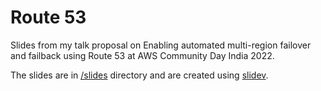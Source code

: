 # Route 53

Slides from my talk proposal on Enabling automated multi-region failover and failback using Route 53 at AWS Community Day India 2022.

The slides are in [/slides](automated-failover-route53/slides) directory and are created using [slidev](https://sli.dev/).
